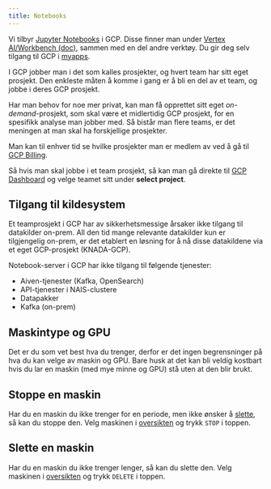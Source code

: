 ```yaml
---
title: Notebooks
---
```


Vi tilbyr [Jupyter Notebooks](https://jupyter.org/) i GCP.
Disse finner man under [Vertex AI/Workbench  (doc)](https://cloud.google.com/vertex-ai/docs/workbench), sammen med en del andre verktøy.
Du gir deg selv tilgang til GCP i [myapps](https://myapps.microsoft.com).

I GCP jobber man i det som kalles prosjekter, og hvert team har sitt eget prosjekt.
Den enkleste måten å komme i gang er å bli en del av et team, og jobbe i deres GCP prosjekt.

Har man behov for noe mer privat, kan man få opprettet sitt eget _on-demand_-prosjekt, som skal være et midlertidig GCP prosjekt, for en spesifikk analyse man jobber med.
Så bistår man flere teams, er det meningen at man skal ha forskjellige prosjekter.


Man kan til enhver tid se hvilke prosjekter man er medlem av ved å gå til [GCP Billing](https://console.cloud.google.com/billing/projects?project=&folder=&organizationId=139592330668).

Så hvis man skal jobbe i et team prosjekt, så kan man gå direkte til [GCP Dashboard](https://console.cloud.google.com/projectselector2/home/dashboard) og velge teamet sitt under **select project**.

## Tilgang til kildesystem

Et teamprosjekt i GCP har av sikkerhetsmessige årsaker ikke tilgang til datakilder on-prem.
All den tid mange relevante datakilder kun er tilgjengelig on-prem, er det etablert en løsning for å nå disse datakildene via et eget GCP-prosjekt (KNADA-GCP).

Notebook-server i GCP har ikke tilgang til følgende tjenester:

* Aiven-tjenester (Kafka, OpenSearch)
* API-tjenester i NAIS-clustere
* Datapakker
* Kafka (on-prem)

## Maskintype og GPU
Det er du som vet best hva du trenger, derfor er det ingen begrensninger på hva du kan velge av maskin og GPU.
Bare husk at det kan bli veldig kostbart hvis du lar en maskin (med mye minne og GPU) stå uten at den blir brukt.

## Stoppe en maskin
Har du en maskin du ikke trenger for en periode, men ikke ønsker å [slette](#slette-en-maskin), så kan du stoppe den.
Velg maskinen i [oversikten](https://console.cloud.google.com/ai-platform/notebooks/instances) og trykk `STOP` i toppen.

## Slette en maskin
Har du en maskin du ikke trenger lenger, så kan du slette den.
Velg maskinen i [oversikten](https://console.cloud.google.com/ai-platform/notebooks/instances) og trykk `DELETE` i toppen.
